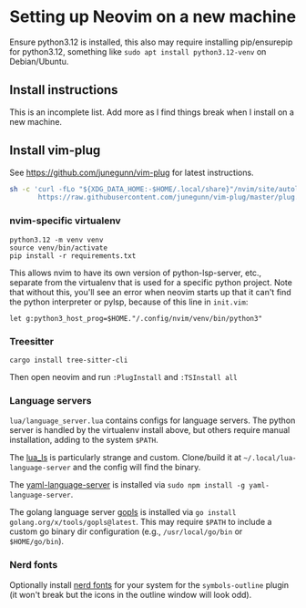 # Setting up Neovim on a new machine

Ensure python3.12 is installed, this also may require installing pip/ensurepip
for python3.12, something like `sudo apt install python3.12-venv` on
Debian/Ubuntu.

## Install instructions

This is an incomplete list. Add more as I find things break when I install on a
new machine.

## Install vim-plug

See https://github.com/junegunn/vim-plug for latest instructions.

```bash
sh -c 'curl -fLo "${XDG_DATA_HOME:-$HOME/.local/share}"/nvim/site/autoload/plug.vim --create-dirs \
       https://raw.githubusercontent.com/junegunn/vim-plug/master/plug.vim'
```

### nvim-specific virtualenv

```
python3.12 -m venv venv
source venv/bin/activate
pip install -r requirements.txt
```

This allows nvim to have its own version of python-lsp-server, etc., separate
from the virtualenv that is used for a specific python project. Note that
without this, you'll see an error when neovim starts up that it can't find the
python interpreter or pylsp, because of this line in `init.vim`:

```
let g:python3_host_prog=$HOME."/.config/nvim/venv/bin/python3"
```

### Treesitter

```
cargo install tree-sitter-cli
```

Then open neovim and run `:PlugInstall` and `:TSInstall all`

### Language servers

`lua/language_server.lua` contains configs for language servers. The python
server is handled by the virtualenv install above, but others require manual
installation, adding to the system `$PATH`.

The [lua_ls](https://github.com/sumneko/lua-language-server) is particularly
strange and custom. Clone/build it at `~/.local/lua-language-server` and the
config will find the binary.

The [yaml-language-server](https://www.npmjs.com/package/yaml-language-server)
is installed via `sudo npm install -g yaml-language-server`.

The golang language server [gopls](https://github.com/golang/tools/tree/master/gopls)
is installed via `go install golang.org/x/tools/gopls@latest`. This may require
`$PATH` to include a custom go binary dir configuration (e.g.,
`/usr/local/go/bin` or `$HOME/go/bin`).

### Nerd fonts

Optionally install [nerd fonts](https://www.nerdfonts.com/) for your system for
the `symbols-outline` plugin (it won't break but the icons in the outline
window will look odd).
